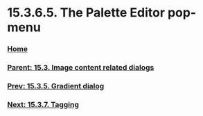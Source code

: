 # 15.3.6.5. The Palette Editor pop-menu

### [Home](./00-home.md)
### [Parent: 15.3. Image content related dialogs](./15-03-00-image-content-related-dialogs.md)
### [Prev: 15.3.5. Gradient dialog](./15-03-05-gradient-dialog.md)
### [Next: 15.3.7. Tagging](./15-03-07-tagging.md)
